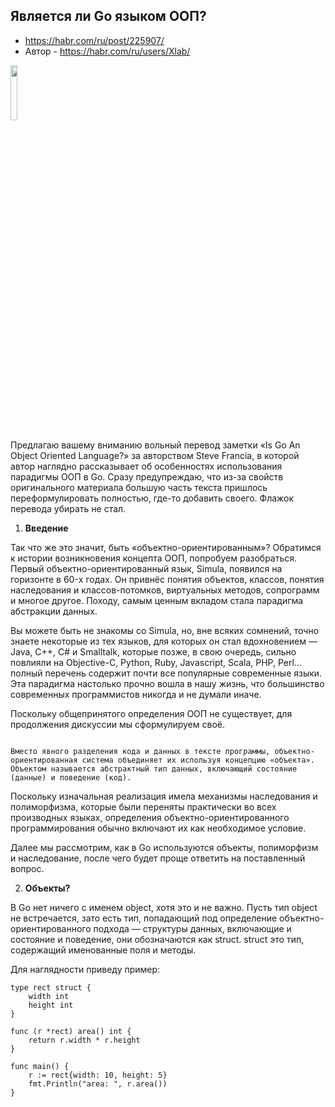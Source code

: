 ## Является ли Go языком ООП?

* https://habr.com/ru/post/225907/
* Автор - https://habr.com/ru/users/Xlab/

<img src="https://habrastorage.org/r/w1560/getpro/habr/post_images/72a/bbe/3ac/72abbe3acdc6311040c12b068fb8b95b.png"  width=15% />

Предлагаю вашему вниманию вольный перевод заметки «Is Go An Object Oriented Language?» за авторством Steve Francia, в которой автор наглядно рассказывает об особенностях использования парадигмы ООП в Go. Сразу предупреждаю, что из-за свойств оригинального материала большую часть текста пришлось переформулировать полностью, где-то добавить своего. Флажок перевода убирать не стал.

1. **Введение**

Так что же это значит, быть «объектно-ориентированным»? Обратимся к истории возникновения концепта ООП, попробуем разобраться.
Первый объектно-ориентированный язык, Simula, появился на горизонте в 60-x годах. Он привнёс понятия объектов, классов, понятия наследования и классов-потомков, виртуальных методов, сопрограмм и многое другое. Походу, самым ценным вкладом стала парадигма абстракции данных.

Вы можете быть не знакомы со Simula, но, вне всяких сомнений, точно знаете некоторые из тех языков, для которых он стал вдохновением — Java, C++, C# и Smalltalk, которые позже, в свою очередь, сильно повлияли на Objective-C, Python, Ruby, Javascript, Scala, PHP, Perl… полный перечень содержит почти все популярные современные языки. Эта парадигма настолько прочно вошла в нашу жизнь, что большинство современных программистов никогда и не думали иначе.

Поскольку общепринятого определения ООП не существует, для продолжения дискуссии мы сформулируем своё.

<code>
Вместо явного разделения кода и данных в тексте программы, объектно-ориентированная система объединяет их используя концепцию «объекта». Объектом называется абстрактный тип данных, включающий состояние (данные) и поведение (код).
</code>

Поскольку изначальная реализация имела механизмы наследования и полиморфизма, которые были переняты практически во всех производных языках, определения объектно-ориентированного программирования обычно включают их как необходимое условие.

Далее мы рассмотрим, как в Go используются объекты, полиморфизм и наследование, после чего будет проще ответить на поставленный вопрос.

2. **Объекты?**

В Go нет ничего с именем object, хотя это и не важно. Пусть тип object не встречается, зато есть тип, попадающий под определение объектно-ориентированного подхода — структуры данных, включающие и состояние и поведение, они обозначаются как struct. struct это тип, содержащий именованные поля и методы.

Для наглядности приведу пример:
```
type rect struct {
    width int
    height int
}

func (r *rect) area() int {
    return r.width * r.height
}

func main() {
    r := rect{width: 10, height: 5}
    fmt.Println("area: ", r.area())
}
```